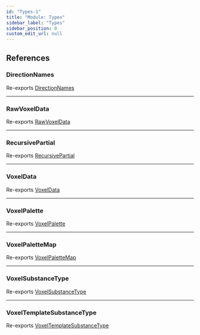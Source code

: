 ```yaml
---
id: "Types-1"
title: "Module: Types"
sidebar_label: "Types"
sidebar_position: 0
custom_edit_url: null
---
```


## References

### DirectionNames

Re-exports [DirectionNames](Types_Util_types.md#directionnames)

___

### RawVoxelData

Re-exports [RawVoxelData](Types_Voxel_types.md#rawvoxeldata)

___

### RecursivePartial

Re-exports [RecursivePartial](Types_Util_types.md#recursivepartial)

___

### VoxelData

Re-exports [VoxelData](Types_Voxel_types.md#voxeldata)

___

### VoxelPalette

Re-exports [VoxelPalette](Types_Voxel_types.md#voxelpalette)

___

### VoxelPaletteMap

Re-exports [VoxelPaletteMap](Types_Voxel_types.md#voxelpalettemap)

___

### VoxelSubstanceType

Re-exports [VoxelSubstanceType](Types_Voxel_types.md#voxelsubstancetype)

___

### VoxelTemplateSubstanceType

Re-exports [VoxelTemplateSubstanceType](Types_Voxel_types.md#voxeltemplatesubstancetype)

